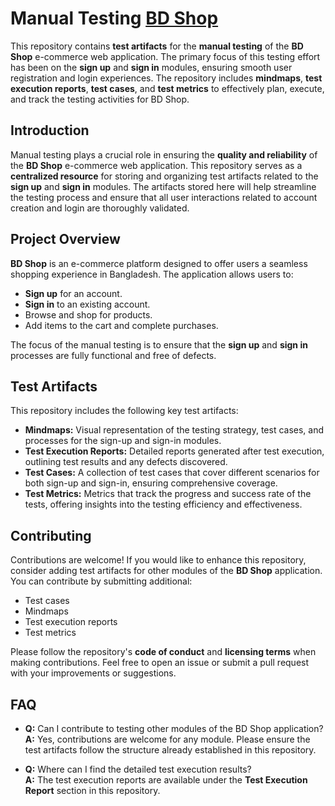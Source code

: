 # Manual Testing [BD Shop](https://www.bdshop.com/)

This repository contains **test artifacts** for the **manual testing** of the **BD Shop** e-commerce web application. The primary focus of this testing effort has been on the **sign up** and **sign in** modules, ensuring smooth user registration and login experiences. The repository includes **mindmaps**, **test execution reports**, **test cases**, and **test metrics** to effectively plan, execute, and track the testing activities for BD Shop.

## Introduction
Manual testing plays a crucial role in ensuring the **quality and reliability** of the **BD Shop** e-commerce web application. This repository serves as a **centralized resource** for storing and organizing test artifacts related to the **sign up** and **sign in** modules. The artifacts stored here will help streamline the testing process and ensure that all user interactions related to account creation and login are thoroughly validated.

## Project Overview
**BD Shop** is an e-commerce platform designed to offer users a seamless shopping experience in Bangladesh. The application allows users to:
- **Sign up** for an account.
- **Sign in** to an existing account.
- Browse and shop for products.
- Add items to the cart and complete purchases.

The focus of the manual testing is to ensure that the **sign up** and **sign in** processes are fully functional and free of defects.

## Test Artifacts
This repository includes the following key test artifacts:

- **Mindmaps:** Visual representation of the testing strategy, test cases, and processes for the sign-up and sign-in modules.
- **Test Execution Reports:** Detailed reports generated after test execution, outlining test results and any defects discovered.
- **Test Cases:** A collection of test cases that cover different scenarios for both sign-up and sign-in, ensuring comprehensive coverage.
- **Test Metrics:** Metrics that track the progress and success rate of the tests, offering insights into the testing efficiency and effectiveness.

## Contributing
Contributions are welcome! If you would like to enhance this repository, consider adding test artifacts for other modules of the **BD Shop** application. You can contribute by submitting additional:
- Test cases
- Mindmaps
- Test execution reports
- Test metrics

Please follow the repository's **code of conduct** and **licensing terms** when making contributions. Feel free to open an issue or submit a pull request with your improvements or suggestions.

## FAQ
- **Q:** Can I contribute to testing other modules of the BD Shop application?  
  **A:** Yes, contributions are welcome for any module. Please ensure the test artifacts follow the structure already established in this repository.

- **Q:** Where can I find the detailed test execution results?  
  **A:** The test execution reports are available under the **Test Execution Report** section in this repository.
